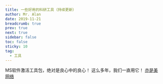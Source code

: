 ```yaml
---
title: 一些好用的科研工具（持续更新）
author: Mr. Alan
date: 2019-11-21
breadcrumb: true
prev: true
next: true
sidebar: false
toc: false
sticky: 10
tag:
  - 工具
---
```

MS软件激活工具包，绝对是良心中的良心！
这么多年，我们一直用它！
[亦是美网络](http://www.yishimei.cn/)
